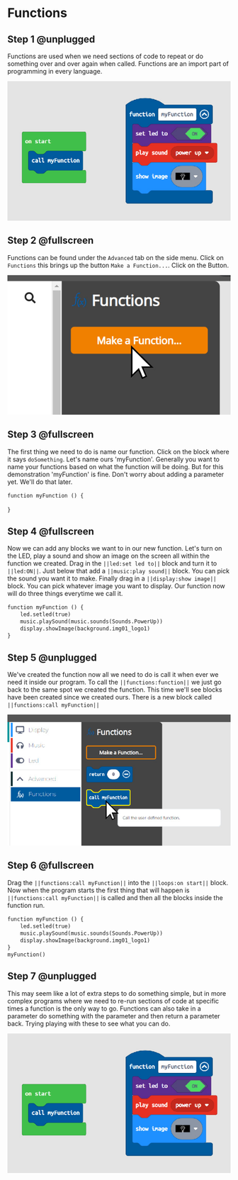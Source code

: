 # Functions

## Step 1 @unplugged

Functions are used when we need sections of code to repeat or do something over and over again when called. Functions are an import part of programming in every language. 

![BrainPad Function](docs/static/images/function.jpg)

## Step 2 @fullscreen

Functions can be found under the `Advanced` tab on the side menu. Click on `Functions` this brings up the button `Make a Function...`. Click on the Button. 

![BrainPad Function](docs/static/images/make-function.jpg)

## Step 3 @fullscreen

The first thing we need to do is name our function. Click on the block where it says `doSomething`. Let's name ours 'myFunction'. Generally you want to name your functions based on what the function will be doing. But for this demonstration 'myFunction' is fine. 
Don't worry about adding a parameter yet. We'll do that later. 

```blocks
function myFunction () {
	
}
```
## Step 4 @fullscreen

Now we can add any blocks we want to in our new function. Let's turn on the LED, play a sound and show an image on the screen all within the function we created. Drag in the ``||led:set led to||`` block and turn it to ``||led:ON||``. Just below that add a ``||music:play sound||`` block. You can pick the sound you want it to make. 
Finally drag in a ``||display:show image||`` block. You can pick whatever image you want to display. Our function now will do three things everytime we call it.

```blocks
function myFunction () {
    led.setled(true)
    music.playSound(music.sounds(Sounds.PowerUp))
    display.showImage(background.img01_logo1)
}
```
## Step 5 @unplugged

We've created the function now all we need to do is call it when ever we need it inside our program. To call the ``||functions:function||`` we just go back to the same spot we created the function. This time
we'll see blocks have been created since we created ours. There is a new block called ``||functions:call myFunction||``

![BrainPad Function](docs/static/images/callFunction.jpg)

## Step 6 @fullscreen

Drag the ``||functions:call myFunction||`` into the ``||loops:on start||`` block. Now when the program starts the first thing that will happen is ``||functions:call myFunction||``  is called and 
then all the blocks inside the function run. 

```blocks
function myFunction () {
    led.setled(true)
    music.playSound(music.sounds(Sounds.PowerUp))
    display.showImage(background.img01_logo1)
}
myFunction()
```
## Step 7 @unplugged

This may seem like a lot of extra steps to do something simple, but in more complex programs where we need to re-run sections of code at specific times a function is the only way to go. 
Functions can also take in a parameter do something with the parameter and then return a parameter back. Trying playing with these to see what you can do.  

![BrainPad Function](docs/static/images/function.jpg)